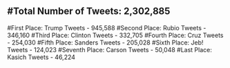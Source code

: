 #Total Number of Tweets: 2,302,885 
---
#First Place: Trump Tweets - 945,588
#Second Place: Rubio Tweets - 346,160
#Third Place: Clinton Tweets - 332,705
#Fourth Place: Cruz Tweets - 254,030
#Fifth Place: Sanders Tweets - 205,028
#Sixth Place: Jeb! Tweets - 124,023
#Seventh Place: Carson Tweets - 50,048
#Last Place: Kasich Tweets - 46,224
